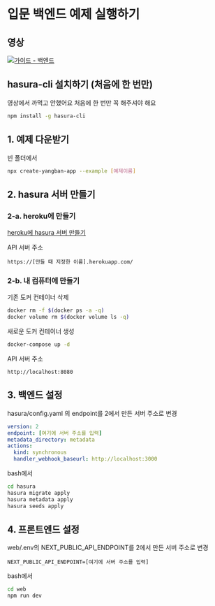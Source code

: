 # 입문 백엔드 예제 실행하기

## 영상
[![가이드 - 백엔드](http://img.youtube.com/vi/JUik8iVzsqo/0.jpg)](http://www.youtube.com/watch?v=JUik8iVzsqo "가이드 - 백엔드")

## hasura-cli 설치하기 (처음에 한 번만)
영상에서 까먹고 안했어요 처음에 한 번만 꼭 해주셔야 해요
```bash
npm install -g hasura-cli
```

## 1. 예제 다운받기
빈 폴더에서
```bash
npx create-yangban-app --example [예제이름]
```
## 2. hasura 서버 만들기
### 2-a. heroku에 만들기
[heroku에 hasura 서버 만들기](https://heroku.com/deploy?template=https://github.com/hasura/graphql-engine-heroku)

API 서버 주소
```
https://[만들 때 지정한 이름].herokuapp.com/
```
### 2-b. 내 컴퓨터에 만들기
기존 도커 컨테이너 삭제
```bash
docker rm -f $(docker ps -a -q)
docker volume rm $(docker volume ls -q)
```
새로운 도커 컨테이너 생성
```bash
docker-compose up -d
```

API 서버 주소
```
http://localhost:8080
```
## 3. 백엔드 설정
hasura/config.yaml 의 endpoint를 2에서 만든 서버 주소로 변경
```yaml
version: 2
endpoint: [여기에 서버 주소를 입력]
metadata_directory: metadata
actions:
  kind: synchronous
  handler_webhook_baseurl: http://localhost:3000
```
bash에서
```bash
cd hasura
hasura migrate apply
hasura metadata apply
hasura seeds apply
```
## 4. 프론트엔드 설정
web/.env의 NEXT_PUBLIC_API_ENDPOINT를 2에서 만든 서버 주소로 변경
```
NEXT_PUBLIC_API_ENDPOINT=[여기에 서버 주소를 입력]
```
bash에서
```bash
cd web
npm run dev
```
